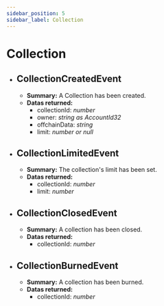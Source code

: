 ```yaml
---
sidebar_position: 5
sidebar_label: Collection
---
```


# Collection
 - ## CollectionCreatedEvent 
	- **Summary:** A Collection has been created.
	- **Datas returned:** 
  		- collectionId: *number*
  		- owner: *string as AccountId32*
  		- offchainData: *string*
  		- limit: *number or null*

 - ## CollectionLimitedEvent 
	- **Summary:** The collection's limit has been set.
	- **Datas returned:** 
  		- collectionId: *number*
  		- limit: *number*
 
 - ## CollectionClosedEvent
	- **Summary:** A collection has been closed.
	- **Datas returned:** 
  		- collectionId: *number*

- ## CollectionBurnedEvent
	- **Summary:** A collection has been burned.
	- **Datas returned:** 
  		- collectionId: *number*